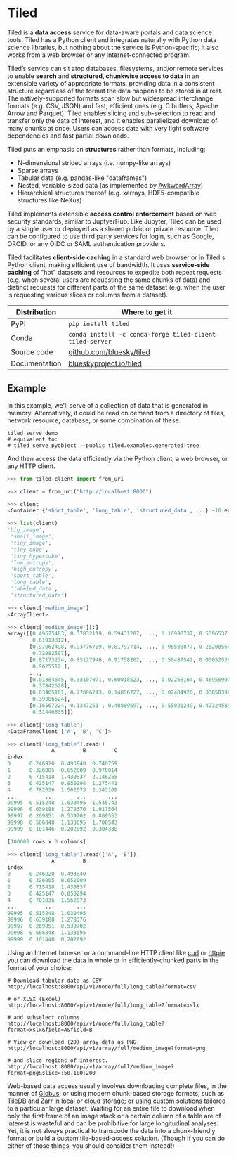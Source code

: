 # Tiled

Tiled is a **data access** service for data-aware portals and data science tools.
Tiled has a Python client and integrates naturally with Python data science
libraries, but nothing about the service is Python-specific; it also works from
a web browser or any Internet-connected program.

Tiled’s service can sit atop databases, filesystems, and/or remote
services to enable **search** and **structured, chunkwise access to data** in an
extensible variety of appropriate formats, providing data in a consistent
structure regardless of the format the data happens to be stored in at rest. The
natively-supported formats span slow but widespread interchange formats (e.g.
CSV, JSON) and fast, efficient ones (e.g. C buffers, Apache Arrow and Parquet).
Tiled enables slicing and sub-selection to read and transfer only the data of
interest, and it enables parallelized download of many chunks at once. Users can
access data with very light software dependencies and fast partial downloads.

Tiled puts an emphasis on **structures** rather than formats, including:

* N-dimensional strided arrays (i.e. numpy-like arrays)
* Sparse arrays
* Tabular data (e.g. pandas-like "dataframes")
* Nested, variable-sized data (as implemented by [AwkwardArray](https://awkward-array.org/))
* Hierarchical structures thereof (e.g. xarrays, HDF5-compatible structures like NeXus)

Tiled implements extensible **access control enforcement** based on web security
standards, similar to JuptyerHub. Like Jupyter, Tiled can be used by a single
user or deployed as a shared public or private resource. Tiled can be configured
to use third party services for login, such as Google, ORCID. or any OIDC
or SAML authentication providers.

Tiled facilitates **client-side caching** in a standard web browser or in
Tiled's Python client, making efficient use of bandwidth. It uses
**service-side caching** of "hot" datasets and resources to expedite both
repeat requests (e.g. when several users are requesting the same chunks of
data) and distinct requests for different parts of the same dataset (e.g. when
the user is requesting various slices or columns from a dataset).

| Distribution   | Where to get it                                              |
| -------------- | ------------------------------------------------------------ |
| PyPI           | `pip install tiled`                                          |
| Conda          | `conda install -c conda-forge tiled-client tiled-server`     |
| Source code    | [github.com/bluesky/tiled](https://github.com/bluesky/tiled) |
| Documentation  | [blueskyproject.io/tiled](https://blueskyproject.io/tiled)   |

## Example

In this example, we'll serve of a collection of data that is generated in
memory.  Alternatively, it could be read on demand from a directory of files,
network resource, database, or some combination of these.

```
tiled serve demo
# equivalent to:
# tiled serve pyobject --public tiled.examples.generated:tree
```

And then access the data efficiently via the Python client, a web browser, or
any HTTP client.

```python
>>> from tiled.client import from_uri

>>> client = from_uri("http://localhost:8000")

>>> client
<Container {'short_table', 'long_table', 'structured_data', ...} ~10 entries>

>>> list(client)
'big_image',
 'small_image',
 'tiny_image',
 'tiny_cube',
 'tiny_hypercube',
 'low_entropy',
 'high_entropy',
 'short_table',
 'long_table',
 'labeled_data',
 'structured_data']

>>> client['medium_image']
<ArrayClient>

>>> client['medium_image'][:]
array([[0.49675483, 0.37832119, 0.59431287, ..., 0.16990737, 0.5396537 ,
        0.61913812],
       [0.97062498, 0.93776709, 0.81797714, ..., 0.96508877, 0.25208564,
        0.72982507],
       [0.87173234, 0.83127946, 0.91758202, ..., 0.50487542, 0.03052536,
        0.9625512 ],
       ...,
       [0.01884645, 0.33107071, 0.60018523, ..., 0.02268164, 0.46955907,
        0.37842628],
       [0.03405101, 0.77886243, 0.14856727, ..., 0.02484926, 0.03850398,
        0.39086524],
       [0.16567224, 0.1347261 , 0.48809697, ..., 0.55021249, 0.42324589,
        0.31440635]])

>>> client['long_table']
<DataFrameClient ['A', 'B', 'C']>

>>> client['long_table'].read()
              A         B         C
index
0      0.246920  0.493840  0.740759
1      0.326005  0.652009  0.978014
2      0.715418  1.430837  2.146255
3      0.425147  0.850294  1.275441
4      0.781036  1.562073  2.343109
...         ...       ...       ...
99995  0.515248  1.030495  1.545743
99996  0.639188  1.278376  1.917564
99997  0.269851  0.539702  0.809553
99998  0.566848  1.133695  1.700543
99999  0.101446  0.202892  0.304338

[100000 rows x 3 columns]

>>> client['long_table'].read(['A', 'B'])
              A         B
index
0      0.246920  0.493840
1      0.326005  0.652009
2      0.715418  1.430837
3      0.425147  0.850294
4      0.781036  1.562073
...         ...       ...
99995  0.515248  1.030495
99996  0.639188  1.278376
99997  0.269851  0.539702
99998  0.566848  1.133695
99999  0.101446  0.202892
```

Using an Internet browser or a command-line HTTP client like
[curl](https://curl.se/) or [httpie](https://httpie.io/) you can download the
data in whole or in efficiently-chunked parts in the format of your choice:

```
# Download tabular data as CSV
http://localhost:8000/api/v1/node/full/long_table?format=csv

# or XLSX (Excel)
http://localhost:8000/api/v1/node/full/long_table?format=xslx

# and subselect columns.
http://localhost:8000/api/v1/node/full/long_table?format=xslx&field=A&field=B

# View or download (2D) array data as PNG
http://localhost:8000/api/v1/array/full/medium_image?format=png

# and slice regions of interest.
http://localhost:8000/api/v1/array/full/medium_image?format=png&slice=:50,100:200
```

Web-based data access usually involves downloading complete files, in the
manner of [Globus](https://www.globus.org/); or using modern chunk-based
storage formats, such as [TileDB](https://tiledb.com/) and
[Zarr](https://zarr.readthedocs.io/en/stable/) in local or cloud storage; or
using custom solutions tailored to a particular large dataset. Waiting for an
entire file to download when only the first frame of an image stack or a
certain column of a table are of interest is wasteful and can be prohibitive
for large longitudinal analyses. Yet, it is not always practical to transcode
the data into a chunk-friendly format or build a custom tile-based-access
solution. (Though if you can do either of those things, you should consider
them instead!)

